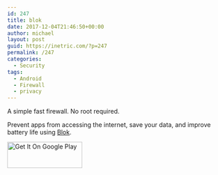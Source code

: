 ```yaml
---
id: 247
title: blok
date: 2017-12-04T21:46:50+00:00
author: michael
layout: post
guid: https://inetric.com/?p=247
permalink: /247
categories:
  - Security
tags:
  - Android
  - Firewall
  - privacy
---
```

<p id="top" />
A simple fast firewall. No root required.

Prevent apps from accessing the internet, save your data, and improve battery life using [Blok](https://play.google.com/store/apps/details?id=com.inetric.blok&#038;referrer=utm_source%3Dinetric).

[<img src="https://play.google.com/intl/en_us/badges/images/generic/en-play-badge.png" width="172" height="60" alt="Get It On Google Play" class="alignleft" />](https://play.google.com/store/apps/details?id=com.inetric.blok&#038;referrer=utm_source%3Dinetric)
